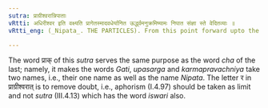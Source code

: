 ```yaml
---
sutra: प्राग्रीश्वरान्निपाताः
vRtti: अधिरीश्वर इति वक्ष्यति प्रागेतस्मादवधेर्यानित ऊर्द्ध्वमनुक्रमिष्यामः निपात संज्ञा स्ते वेदितव्याः ॥
vRtti_eng: (_Nipata_. THE PARTICLES). From this point forward upto the aphorism _Adhiri_-_svare_ (I 4. 97), all that we shall say is to be understood to have the name of _Nipata_ or Particles.

---
```

The word प्राक् of this _sutra_ serves the same purpose as the word _cha_ of the last; namely, it makes the words _Gati_, _upasarga_ and _karmapravachniya_ take two names, i.e., their one name as well as the name _Nipata_. The letter र in  प्राग्रीश्वरात् is to remove doubt, i.e., aphorism (I.4.97) should be taken as limit and not _sutra_ (III.4.13) which has the word _iswari_ also.